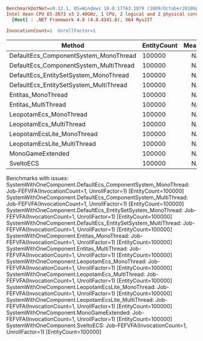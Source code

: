 ``` ini

BenchmarkDotNet=v0.12.1, OS=Windows 10.0.17763.1879 (1809/October2018Update/Redstone5), VM=Hyper-V
Intel Xeon CPU E5-2673 v3 2.40GHz, 1 CPU, 2 logical and 2 physical cores
  [Host] : .NET Framework 4.8 (4.8.4341.0), X64 RyuJIT

InvocationCount=1  UnrollFactor=1  

```
|                                 Method | EntityCount | Mean | Error | Ratio | RatioSD |
|--------------------------------------- |------------ |-----:|------:|------:|--------:|
|  DefaultEcs_ComponentSystem_MonoThread |      100000 |   NA |    NA |     ? |       ? |
| DefaultEcs_ComponentSystem_MultiThread |      100000 |   NA |    NA |     ? |       ? |
|  DefaultEcs_EntitySetSystem_MonoThread |      100000 |   NA |    NA |     ? |       ? |
| DefaultEcs_EntitySetSystem_MultiThread |      100000 |   NA |    NA |     ? |       ? |
|                     Entitas_MonoThread |      100000 |   NA |    NA |     ? |       ? |
|                    Entitas_MultiThread |      100000 |   NA |    NA |     ? |       ? |
|                 LeopotamEcs_MonoThread |      100000 |   NA |    NA |     ? |       ? |
|                LeopotamEcs_MultiThread |      100000 |   NA |    NA |     ? |       ? |
|             LeopotamEcsLite_MonoThread |      100000 |   NA |    NA |     ? |       ? |
|            LeopotamEcsLite_MultiThread |      100000 |   NA |    NA |     ? |       ? |
|                       MonoGameExtended |      100000 |   NA |    NA |     ? |       ? |
|                              SveltoECS |      100000 |   NA |    NA |     ? |       ? |

Benchmarks with issues:
  SystemWithOneComponent.DefaultEcs_ComponentSystem_MonoThread: Job-FEFVFA(InvocationCount=1, UnrollFactor=1) [EntityCount=100000]
  SystemWithOneComponent.DefaultEcs_ComponentSystem_MultiThread: Job-FEFVFA(InvocationCount=1, UnrollFactor=1) [EntityCount=100000]
  SystemWithOneComponent.DefaultEcs_EntitySetSystem_MonoThread: Job-FEFVFA(InvocationCount=1, UnrollFactor=1) [EntityCount=100000]
  SystemWithOneComponent.DefaultEcs_EntitySetSystem_MultiThread: Job-FEFVFA(InvocationCount=1, UnrollFactor=1) [EntityCount=100000]
  SystemWithOneComponent.Entitas_MonoThread: Job-FEFVFA(InvocationCount=1, UnrollFactor=1) [EntityCount=100000]
  SystemWithOneComponent.Entitas_MultiThread: Job-FEFVFA(InvocationCount=1, UnrollFactor=1) [EntityCount=100000]
  SystemWithOneComponent.LeopotamEcs_MonoThread: Job-FEFVFA(InvocationCount=1, UnrollFactor=1) [EntityCount=100000]
  SystemWithOneComponent.LeopotamEcs_MultiThread: Job-FEFVFA(InvocationCount=1, UnrollFactor=1) [EntityCount=100000]
  SystemWithOneComponent.LeopotamEcsLite_MonoThread: Job-FEFVFA(InvocationCount=1, UnrollFactor=1) [EntityCount=100000]
  SystemWithOneComponent.LeopotamEcsLite_MultiThread: Job-FEFVFA(InvocationCount=1, UnrollFactor=1) [EntityCount=100000]
  SystemWithOneComponent.MonoGameExtended: Job-FEFVFA(InvocationCount=1, UnrollFactor=1) [EntityCount=100000]
  SystemWithOneComponent.SveltoECS: Job-FEFVFA(InvocationCount=1, UnrollFactor=1) [EntityCount=100000]
